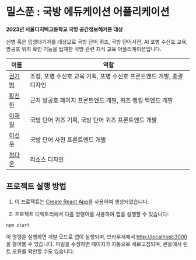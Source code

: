 # 밀스푼 : 국방 에듀케이션 어플리케이션

**2023년 서울디지텍고등학교 국방 공간정보해커톤 대상**

신병 혹은 입영대기자를 대상으로 국방 단어 퀴즈, 국방 단어사전, AI 포병 수신호 교육,방공호 위치 확인 기능을 탑재한 국방 관련 지식 교육 어플리케이션입니다.

| 이름                                  | 역할                                         |
|---------------------------------------|----------------------------------------------|
| [권기범](https://github.com/gwongibeom) | 조장, 포병 수신호 교육 기획, 포병 수신호 프론트엔드 개발, 총괄 디자인   |
| [황진하](https://github.com/ghkdwlsgk) | 근처 방공호 페이지 프론트엔드 개발, 퀴즈 랭킹 백엔드 개발              |
| [이재원](https://github.com/MaTemPong)  | 국방 단어 퀴즈 기획, 국방 단어 퀴즈 프론트엔드 개발                    |
| [이선우](https://github.com/sw347)     | 국방 단어 사전 프론트엔드 개발                                       |
| [정다운](https://github.com/Asion07)| 리소스 디자인                                 |

## 프로젝트 실행 방법

1. 이 프로젝트는 [Create React App](https://github.com/facebook/create-react-app)을 사용하여 생성되었습니다.

2. 프로젝트 디렉토리에서 다음 명령어를 사용하여 앱을 실행할 수 있습니다:

```
npm start
```

이 명령을 실행하면 개발 모드로 앱이 실행되며, 브라우저에서 [http://localhost:3000](http://localhost:3000)을 열어볼 수 있습니다. 파일을 수정하면 페이지가 자동으로 새로고침되며, 콘솔에서 린트 오류를 확인할 수도 있습니다.
